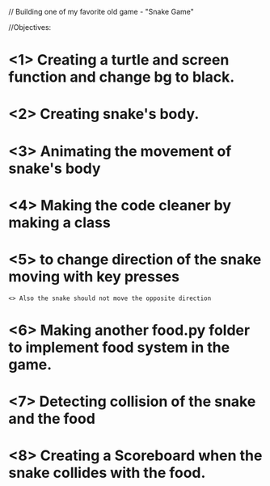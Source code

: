 // Building one of my favorite old game - "Snake Game"

//Objectives:

# <1> Creating a turtle and screen function and change bg to black.
# <2> Creating snake's body.
# <3> Animating the movement of snake's body
# <4> Making the code cleaner by making a class
# <5> to change direction of the snake moving with key presses
    <> Also the snake should not move the opposite direction
# <6> Making another food.py folder to implement food system in the game.
# <7> Detecting collision of the snake and the food
# <8> Creating a Scoreboard when the snake collides with the food.